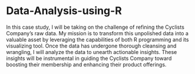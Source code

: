 # Data-Analysis-using-R

In this case study, I will be taking on the challenge of refining the Cyclists Company’s raw data. My mission is
to transform this unpolished data into a valuable asset by leveraging the capabilities of both R programming
and its visualizing tool. Once the data has undergone thorough cleansing and wrangling, I will analyze the data
to unearth actionable insights. These insights will be instrumental in guiding the Cyclists Company toward
boosting their membership and enhancing their product offerings.
